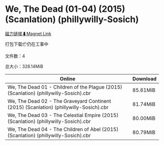 # We, The Dead (01-04)  (2015) (Scanlation) (phillywilly-Sosich)

[磁力链接⬇Magnet Link](magnet:?xt=urn:btih:e5b43c3d2b9a877a43320c1ee1e6cbc9ea401422&dn=We%2C%20The%20Dead%20%2801-04%29%20%20%282015%29%20%28Scanlation%29%20%28phillywilly-Sosich%29)

打包下载📦仍在工事中

文件数：4

总大小：328.14MiB

Online | Download
--- | ---
We, The Dead 01 - Children of the Plague (2015) (Scanlation) (phillywilly-Sosich).cbr | 85.61MiB
We, The Dead 02 - The Graveyard Continent (2015) (Scanlation) (phillywilly-Sosich).cbr | 81.74MiB
We, The Dead 03 - The Celestial Empire (2015) (Scanlation) (phillywilly-Sosich).cbr | 80.00MiB
We, The Dead 04 - The Children of Abel (2015) (Scanlation) (phillywilly-Sosich).cbr | 80.79MiB